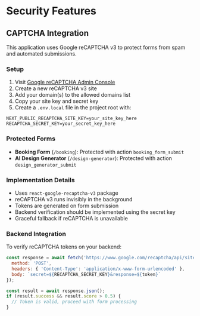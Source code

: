 # Security Features

## CAPTCHA Integration

This application uses Google reCAPTCHA v3 to protect forms from spam and automated submissions.

### Setup

1. Visit [Google reCAPTCHA Admin Console](https://www.google.com/recaptcha/admin)
2. Create a new reCAPTCHA v3 site
3. Add your domain(s) to the allowed domains list
4. Copy your site key and secret key
5. Create a `.env.local` file in the project root with:

```env
NEXT_PUBLIC_RECAPTCHA_SITE_KEY=your_site_key_here
RECAPTCHA_SECRET_KEY=your_secret_key_here
```

### Protected Forms

- **Booking Form** (`/booking`): Protected with action `booking_form_submit`
- **AI Design Generator** (`/design-generator`): Protected with action `design_generator_submit`

### Implementation Details

- Uses `react-google-recaptcha-v3` package
- reCAPTCHA v3 runs invisibly in the background
- Tokens are generated on form submission
- Backend verification should be implemented using the secret key
- Graceful fallback if reCAPTCHA is unavailable

### Backend Integration

To verify reCAPTCHA tokens on your backend:

```javascript
const response = await fetch('https://www.google.com/recaptcha/api/siteverify', {
  method: 'POST',
  headers: { 'Content-Type': 'application/x-www-form-urlencoded' },
  body: `secret=${RECAPTCHA_SECRET_KEY}&response=${token}`
});

const result = await response.json();
if (result.success && result.score > 0.5) {
  // Token is valid, proceed with form processing
}
```